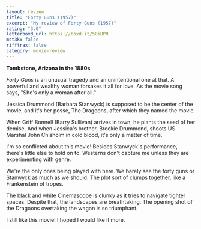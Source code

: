```yaml
---
layout: review
title: "Forty Guns (1957)"
excerpt: "My review of Forty Guns (1957)"
rating: "3.0"
letterboxd_url: https://boxd.it/58iUPR
mst3k: false
rifftrax: false
category: movie-review
---
```


<b>Tombstone, Arizona in the 1880s</b>

<i>Forty Guns</i> is an unusual tragedy and an unintentional one at that. A powerful and wealthy woman forsakes it all for love. As the movie song says, "She's only a woman after all."

Jessica Drummond (Barbara Stanwyck) is supposed to be the center of the movie, and it's her posse, The Dragoons, after which they named the movie.

When Griff Bonnell (Barry Sullivan) arrives in town, he plants the seed of her demise. And when Jessica's brother, Brockie Drummond, shoots US Marshal John Chisholm in cold blood, it's only a matter of time.

I'm so conflicted about this movie! Besides Stanwyck's performance, there's little else to hold on to. Westerns don't capture me unless they are experimenting with genre.

We're the only ones being played with here. We barely see the forty guns or Stanwyck as much as we should. The plot sort of clumps together, like a Frankenstein of tropes.

The black and white Cinemascope is clunky as it tries to navigate tighter spaces. Despite that, the landscapes are breathtaking. The opening shot of the Dragoons overtaking the wagon is so triumphant.

I still like this movie! I hoped I would like it more.
